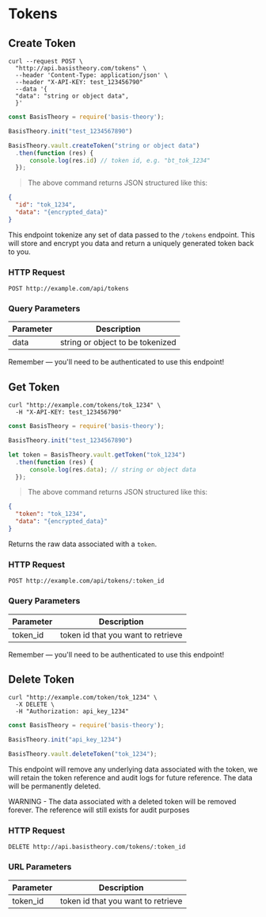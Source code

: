 # Tokens

## Create Token

```shell
curl --request POST \
  "http://api.basistheory.com/tokens" \
  --header 'Content-Type: application/json' \
  --header "X-API-KEY: test_123456790"
  --data '{
  "data": "string or object data",
  }'
```

```javascript
const BasisTheory = require('basis-theory');

BasisTheory.init("test_1234567890")

BasisTheory.vault.createToken("string or object data")
  .then(function (res) { 
      console.log(res.id) // token id, e.g. "bt_tok_1234" 
  });
```

> The above command returns JSON structured like this:

```json
{
  "id": "tok_1234",
  "data": "{encrypted_data}"
}
```

This endpoint tokenize any set of data passed to the `/tokens` endpoint. This will store and encrypt you data and return a uniquely generated token back to you. 

### HTTP Request

`POST http://example.com/api/tokens`

### Query Parameters

Parameter | Description
--------- | -----------
data | string or object to be tokenized

<aside class="success">
Remember — you'll need to be authenticated to use this endpoint!
</aside>

## Get Token

```shell
curl "http://example.com/tokens/tok_1234" \
  -H "X-API-KEY: test_123456790"
```

```javascript
const BasisTheory = require('basis-theory');

BasisTheory.init("test_1234567890")

let token = BasisTheory.vault.getToken("tok_1234")
  .then(function (res) { 
      console.log(res.data); // string or object data 
  });
```

> The above command returns JSON structured like this:

```json
{
  "token": "tok_1234",
  "data": "{encrypted_data}"
}
```

Returns the raw data associated with a `token`.

### HTTP Request

`POST http://example.com/api/tokens/:token_id`

### Query Parameters

Parameter | Description
--------- | -----------
token_id | token id that you want to retrieve 

<aside class="success">
Remember — you'll need to be authenticated to use this endpoint!
</aside>

## Delete Token

```shell
curl "http://example.com/token/tok_1234" \
  -X DELETE \
  -H "Authorization: api_key_1234"
```

```javascript
const BasisTheory = require('basis-theory');

BasisTheory.init("api_key_1234")

BasisTheory.vault.deleteToken("tok_1234");
```

This endpoint will remove any underlying data associated with the token, we will retain the token reference and audit logs for future reference. The data will be permanently deleted.

<aside class="warning">
WARNING - The data associated with a deleted token will be removed forever. The reference will still exists for audit purposes
</aside>

### HTTP Request

`DELETE http://api.basistheory.com/tokens/:token_id`

### URL Parameters

Parameter | Description
--------- | -----------
token_id | token id that you want to retrieve

